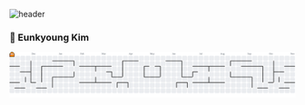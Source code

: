![header](https://raw.githubusercontent.com/szeunkk/szeunkk/main/header.svg)

### 🌷 Eunkyoung Kim

<picture>
  <source media="(prefers-color-scheme: dark)" srcset="https://raw.githubusercontent.com/szeunkk/szeunkk/output/pacman-contribution-graph-dark.svg">
  <source media="(prefers-color-scheme: light)" srcset="https://raw.githubusercontent.com/szeunkk/szeunkk/output/pacman-contribution-graph.svg">
  <img alt="Pac-Man contribution graph" src="https://raw.githubusercontent.com/szeunkk/szeunkk/output/pacman-contribution-graph.svg">
</picture>
